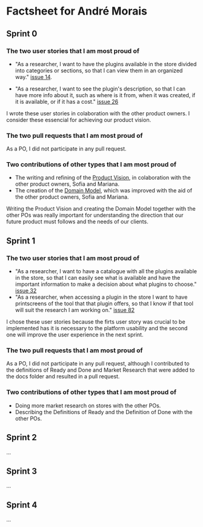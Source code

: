 
# Factsheet for André Morais

## Sprint 0

### The two user stories that I am most proud of

 * "As a researcher, I want to have the plugins available in the store divided into categories or sections, so that I can view them in an organized way." [issue 14](https://github.com/FEUP-MEIC-DS-2023-1MEIC08/VAXPRED/issues/14). 

 * "As a researcher, I want to see the plugin's description, so that I can have more info about it, such as where is it from, when it was created, if it is available, or if it has a cost." [issue 26](https://github.com/FEUP-MEIC-DS-2023-1MEIC08/VAXPRED/issues/26)

I wrote these user stories in colaboration with the other product owners. I consider these essencial for achieving our product vision.

### The two pull requests that I am most proud of

As a PO, I did not participate in any pull request.

### Two contributions of other types that I am most proud of

 * The writing and refining of the [Product Vision](/docs/product.md), in colaboration with the other product owners, Sofia and Mariana.
 * The creation of the [Domain Model](/docs/product.md), which was improved with the aid of the other product owners, Sofia and Mariana.

Writing the Product Vision and creating the Domain Model together with the other POs was really important for understanding the direction that our future product must follows and the needs of our clients.


## Sprint 1

### The two user stories that I am most proud of

* "As a researcher, I want to have a catalogue with all the plugins available in the store, so that I can easily see what is available and have the important information to make a decision about what plugins to choose." [issue 32](https://github.com/FEUP-MEIC-DS-2023-1MEIC08/VAXPRED/issues/32)
* "As a researcher, when accessing a plugin in the store I want to have printscreens of the tool that that plugin offers, so that I know if that tool will suit the research I am working on." [issue 82](https://github.com/FEUP-MEIC-DS-2023-1MEIC08/VAXPRED/issues/82)

I chose these user stories because the firts user story was crucial to be implemented has it is necessary to the platform usability and the second one will improve the user experience in the next sprint.

### The two pull requests that I am most proud of

As a PO, I did not participate in any pull request, although I contributed to the definitions of Ready and Done and Market Research that were added to the docs folder and resulted in a pull request.

### Two contributions of other types that I am most proud of

* Doing more market research on stores with the other POs.
* Describing the Definitions of Ready and the Definition of Done with the other POs.

## Sprint 2

...


## Sprint 3

...


## Sprint 4

...


